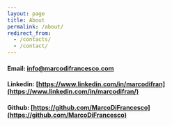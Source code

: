 ```yaml
---
layout: page
title: About
permalink: /about/
redirect_from:
  - /contacts/
  - /contact/
---
```


#### Email: [info@marcodifrancesco.com](mailto:info@marcodifrancesco.com)
#### Linkedin: [https://www.linkedin.com/in/marcodifran](https://www.linkedin.com/in/marcodifran/)
#### Github: [https://github.com/MarcoDiFrancesco](https://github.com/MarcoDiFrancesco)
